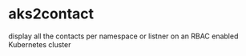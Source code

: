 # aks2contact
display all the contacts per namespace or listner on an RBAC enabled Kubernetes cluster

